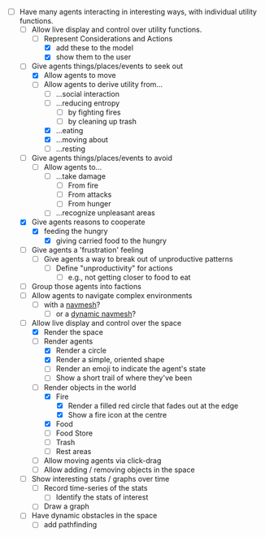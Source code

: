 - [ ] Have many agents interacting in interesting ways, with individual
      utility functions.
  - [ ] Allow live display and control over utility functions.
    - [ ] Represent Considerations and Actions
      - [x] add these to the model
      - [x] show them to the user
  - [ ] Give agents things/places/events to seek out
    - [x] Allow agents to move
    - [ ] Allow agents to derive utility from...
      - [ ] ...social interaction
      - [ ] ...reducing entropy
        - [ ] by fighting fires
        - [ ] by cleaning up trash
      - [x] ...eating
      - [x] ...moving about
      - [ ] ...resting
  - [ ] Give agents things/places/events to avoid
    - [ ] Allow agents to...
      - [ ] ...take damage
        - [ ] From fire
        - [ ] From attacks
        - [ ] From hunger
      - [ ] ...recognize unpleasant areas
  - [x] Give agents reasons to cooperate
    - [x] feeding the hungry 
      - [x] giving carried food to the hungry 
  - [ ] Give agents a 'frustration' feeling
    - [ ] Give agents a way to break out of unproductive patterns
      - [ ] Define "unproductivity" for actions
        - [ ] e.g., not getting closer to food to eat
  - [ ] Group those agents into factions
  - [ ] Allow agents to navigate complex environments
    - [ ] with a [navmesh]?
      - [ ] or a [dynamic navmesh]?
  - [ ] Allow live display and control over the space
    - [x] Render the space
    - [ ] Render agents
      - [x] Render a circle
      - [x] Render a simple, oriented shape
      - [ ] Render an emoji to indicate the agent's state
      - [ ] Show a short trail of where they've been
    - [ ] Render objects in the world
      - [x] Fire
        - [x] Render a filled red circle that fades out at the edge
        - [x] Show a fire icon at the centre
      - [x] Food
      - [ ] Food Store
      - [ ] Trash
      - [ ] Rest areas
    - [ ] Allow moving agents via click-drag
    - [ ] Allow adding / removing objects in the space
  - [ ] Show interesting stats / graphs over time
    - [ ] Record time-series of the stats
      - [ ] Identify the stats of interest
    - [ ] Draw a graph
  - [ ] Have dynamic obstacles in the space
    - [ ] add pathfinding
    
[navmesh]: https://en.wikipedia.org/wiki/Navigation_mesh
[dynamic navmesh]: http://www.staff.science.uu.nl/~gerae101/pdf/CAVW_Dynamic_ECM.pdf